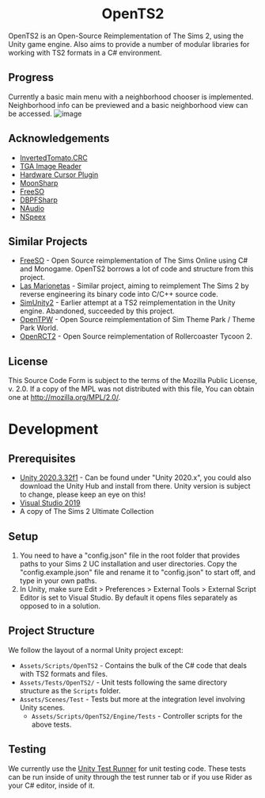 <h1 align="center">OpenTS2</h1>
OpenTS2 is an Open-Source Reimplementation of The Sims 2, using the Unity game engine. Also aims to provide a number of modular libraries for working with TS2 formats in a C# environment.

## Progress
Currently a basic main menu with a neighborhood chooser is implemented. Neighborhood info can be previewed and a basic neighborhood view can be accessed.
![image](https://github.com/LazyDuchess/OpenTS2/assets/42678262/7ec4b21f-8987-41e6-b780-cca694698354)


## Acknowledgements
* [InvertedTomato.CRC](https://github.com/invertedtomato/crc)
* [TGA Image Reader](https://www.codeproject.com/Articles/31702/NET-Targa-Image-Reader)
* [Hardware Cursor Plugin](https://forum.unity.com/threads/hardware-cursor-plugin.70163/)
* [MoonSharp](https://github.com/moonsharp-devs/moonsharp/)
* [FreeSO](https://github.com/RHY3756547/FreeSO)
* [DBPFSharp](https://github.com/0xC0000054/DBPFSharp/blob/main/src/DBPFSharp)
* [NAudio](https://github.com/naudio/NAudio)
* [NSpeex](https://github.com/aijingsun6/NSpeex)

## Similar Projects
* [FreeSO](https://github.com/RHY3756547/FreeSO) - Open Source reimplementation of The Sims Online using C# and Monogame. OpenTS2 borrows a lot of code and structure from this project.
* [Las Marionetas](https://github.com/OmniBlade/LasMarionetas) - Similar project, aiming to reimplement The Sims 2 by reverse engineering its binary code into C/C++ source code.
* [SimUnity2](https://github.com/LazyDuchess/SimUnity2) - Earlier attempt at a TS2 reimplementation in the Unity engine. Abandoned, succeeded by this project.
* [OpenTPW](https://github.com/ThemeParkWorld/OpenTPW) - Open Source reimplementation of Sim Theme Park / Theme Park World.
* [OpenRCT2](https://github.com/OpenRCT2/OpenRCT2) - Open Source reimplementation of Rollercoaster Tycoon 2.

## License
This Source Code Form is subject to the terms of the Mozilla Public License, v. 2.0. If a copy of the MPL was not distributed with this file, You can obtain one at http://mozilla.org/MPL/2.0/.

# Development

## Prerequisites
* [Unity 2020.3.32f1](https://unity3d.com/get-unity/download/archive) - Can be found under "Unity 2020.x", you could also download the Unity Hub and install from there. Unity version is subject to change, please keep an eye on this!
* [Visual Studio 2019](https://visualstudio.microsoft.com/vs/)
* A copy of The Sims 2 Ultimate Collection

## Setup
1. You need to have a "config.json" file in the root folder that provides paths to your Sims 2 UC installation and user directories. Copy the "config.example.json" file and rename it to "config.json" to start off, and type in your own paths.
2. In Unity, make sure Edit > Preferences > External Tools > External Script Editor is set to Visual Studio. By default it opens files separately as opposed to in a solution.

## Project Structure

We follow the layout of a normal Unity project except:

* `Assets/Scripts/OpenTS2` - Contains the bulk of the C# code that deals with TS2 formats and files.
* `Assets/Tests/OpenTS2/` - Unit tests following the same directory structure as the `Scripts` folder.
* `Assets/Scenes/Test` - Tests but more at the integration level involving Unity scenes.
  * `Assets/Scripts/OpenTS2/Engine/Tests` - Controller scripts for the above tests.

## Testing

We currently use the [Unity Test Runner](https://docs.unity3d.com/2020.3/Documentation/Manual/testing-editortestsrunner.html)
for unit testing code. These tests can be run inside of unity through the test runner tab or if you use Rider as your C#
editor, inside of it.

